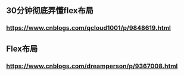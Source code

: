 
## 30分钟彻底弄懂flex布局

### https://www.cnblogs.com/qcloud1001/p/9848619.html

## Flex布局

### https://www.cnblogs.com/dreamperson/p/9367008.html
